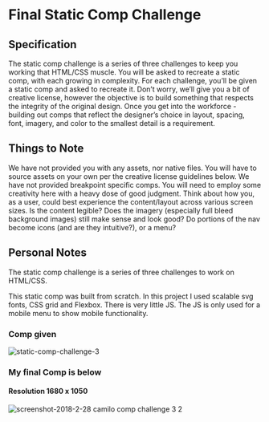 # Final Static Comp Challenge

## Specification
The static comp challenge is a series of three challenges to keep you working that HTML/CSS muscle. You will be asked to recreate a static comp, with each growing in complexity. For each challenge, you’ll be given a static comp and asked to recreate it. Don’t worry, we’ll give you a bit of creative license, however the objective is to build something that respects the integrity of the original design. Once you get into the workforce - building out comps that reflect the designer’s choice in layout, spacing, font, imagery, and color to the smallest detail is a requirement.

## Things to Note
We have not provided you with any assets, nor native files. You will have to source assets on your own per the creative license guidelines below.
We have not provided breakpoint specific comps. You will need to employ some creativity here with a heavy dose of good judgment. Think about how you, as a user, could best experience the content/layout across various screen sizes. Is the content legible? Does the imagery (especially full bleed background images) still make sense and look good? Do portions of the nav become icons (and are they intuitive?), or a menu?

## Personal Notes
The static comp challenge is a series of three challenges to work on HTML/CSS.

This static comp was built from scratch. 
In this project I used scalable svg fonts, CSS grid and Flexbox. There is very little JS. The JS is only used for a mobile menu to show mobile functionality. 

### Comp given

![static-comp-challenge-3](https://user-images.githubusercontent.com/8752377/36808511-84597ede-1c82-11e8-875b-75a1694d5676.jpg)

### My final Comp is below
#### Resolution 1680 x 1050

![screenshot-2018-2-28 camilo comp challenge 3 2](https://user-images.githubusercontent.com/8752377/36811036-b96023a6-1c89-11e8-8cf5-0b30d0a171d5.png)

